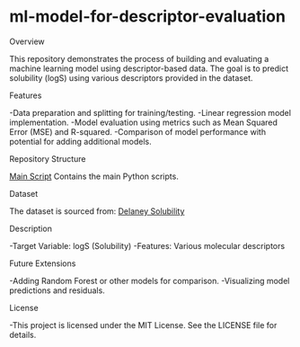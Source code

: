 # ml-model-for-descriptor-evaluation
Overview

This repository demonstrates the process of building and evaluating a machine learning model using descriptor-based data. The goal is to predict solubility (logS) using various descriptors provided in the dataset.

Features

-Data preparation and splitting for training/testing.
-Linear regression model implementation.
-Model evaluation using metrics such as Mean Squared Error (MSE) and R-squared.
-Comparison of model performance with potential for adding additional models.

Repository Structure

[Main Script](src/main.py) Contains the main Python scripts.

Dataset

The dataset is sourced from:
[Delaney Solubility](https://raw.githubusercontent.com/dataprofessor/data/master/delaney_solubility_with_descriptors.csv) 

Description

-Target Variable: logS (Solubility)
-Features: Various molecular descriptors

Future Extensions

-Adding Random Forest or other models for comparison.
-Visualizing model predictions and residuals.

License

-This project is licensed under the MIT License. See the LICENSE file for details.

